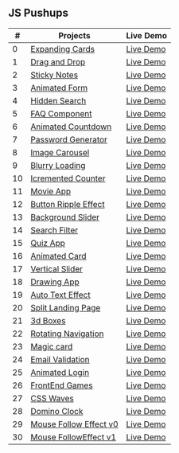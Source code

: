 <h2> JS Pushups </h2>

| #   | Projects                                                                                                  | Live Demo                                                                         |
| --- | --------------------------------------------------------------------------------------------------------- | --------------------------------------------------------------------------------- |
| 0   | [Expanding Cards](https://github.com/KristinaChausheva/jsPushUps/tree/main/expanding-cards)               | [Live Demo](https://kristinachausheva.github.io/jsPushUps/expanding-cards)        |
| 1   | [Drag and Drop](https://github.com/KristinaChausheva/jsPushUps/tree/main/dragAndDrop)                     | [Live Demo](https://kristinachausheva.github.io/jsPushUps/dragAndDrop)            |
| 2   | [Sticky Notes](https://github.com/KristinaChausheva/jsPushUps/tree/main/sticky-notes)                     | [Live Demo](https://kristinachausheva.github.io/jsPushUps/sticky-notes)           |
| 3   | [Animated Form](https://github.com/KristinaChausheva/jsPushUps/tree/main/animated-form)                   | [Live Demo](https://kristinachausheva.github.io/jsPushUps/animated-form)          |
| 4   | [Hidden Search](https://github.com/KristinaChausheva/jsPushUps/tree/main/hidden-search)                   | [Live Demo](https://kristinachausheva.github.io/jsPushUps/hidden-search)          |
| 5   | [FAQ Component](https://github.com/KristinaChausheva/jsPushUps/tree/main/FAQ)                             | [Live Demo](https://kristinachausheva.github.io/jsPushUps/FAQ)                    |
| 6   | [Animated Countdown](https://github.com/KristinaChausheva/jsPushUps/tree/main/animated-countdown)         | [Live Demo](https://kristinachausheva.github.io/jsPushUps/animated-countdown)     |
| 7   | [Password Generator](https://github.com/KristinaChausheva/jsPushUps/tree/main/password-generator)         | [Live Demo](https://kristinachausheva.github.io/jsPushUps/password-generator)     |
| 8   | [Image Carousel](https://github.com/KristinaChausheva/jsPushUps/tree/main/image-carousel)                 | [Live Demo](https://kristinachausheva.github.io/jsPushUps/image-carousel)         |
| 9   | [Blurry Loading](https://github.com/KristinaChausheva/jsPushUps/tree/main/blurry-loading)                 | [Live Demo](https://kristinachausheva.github.io/jsPushUps/blurry-loading)         |
| 10  | [Icremented Counter](https://github.com/KristinaChausheva/jsPushUps/tree/main/incremented-counter)        | [Live Demo](https://kristinachausheva.github.io/jsPushUps/incremented-counter)    |
| 11  | [Movie App](https://github.com/KristinaChausheva/jsPushUps/tree/main/movie-app)                           | [Live Demo](https://kristinachausheva.github.io/jsPushUps/movie-app)              |
| 12  | [Button Ripple Effect](https://github.com/KristinaChausheva/jsPushUps/tree/main/button-ripple-effect)     | [Live Demo](https://kristinachausheva.github.io/jsPushUps/button-ripple-effect)   |
| 13  | [Background Slider](https://github.com/KristinaChausheva/jsPushUps/tree/main/background-slider)           | [Live Demo](https://kristinachausheva.github.io/jsPushUps/background-slider)      |
| 14  | [Search Filter](https://github.com/KristinaChausheva/jsPushUps/tree/main/search-filter)                   | [Live Demo](https://kristinachausheva.github.io/jsPushUps/search-filter)          |
| 15  | [Quiz App](https://github.com/KristinaChausheva/jsPushUps/tree/main/quiz-app)                             | [Live Demo](https://kristinachausheva.github.io/jsPushUps/quiz-app)               |
| 16  | [Animated Card](https://github.com/KristinaChausheva/jsPushUps/tree/main/card)                            | [Live Demo](https://kristinachausheva.github.io/jsPushUps/card)                   |
| 17  | [Vertical Slider](https://github.com/KristinaChausheva/jsPushUps/tree/main/vertical-slider)               | [Live Demo](https://kristinachausheva.github.io/jsPushUps/vertical-slider)        |
| 18  | [Drawing App](https://github.com/KristinaChausheva/jsPushUps/tree/main/drawing-app)                       | [Live Demo](https://kristinachausheva.github.io/jsPushUps/drawing-app)            |
| 19  | [Auto Text Effect](https://github.com/KristinaChausheva/jsPushUps/tree/main/auto-text-effect)             | [Live Demo](https://kristinachausheva.github.io/jsPushUps/auto-text-effect)       |
| 20  | [Split Landing Page](https://github.com/KristinaChausheva/jsPushUps/tree/main/split-landing-page)         | [Live Demo](https://kristinachausheva.github.io/jsPushUps/split-landing-page)     |
| 21  | [3d Boxes](https://github.com/KristinaChausheva/jsPushUps/tree/main/3d-boxes)                             | [Live Demo](https://kristinachausheva.github.io/jsPushUps/3d-boxes)               |
| 22  | [Rotating Navigation](https://github.com/KristinaChausheva/jsPushUps/tree/main/rotating-nav)              | [Live Demo](https://kristinachausheva.github.io/jsPushUps/rotating-nav)           |
| 23  | [Magic card](https://github.com/KristinaChausheva/jsPushUps/tree/main/magic-card)                         | [Live Demo](https://kristinachausheva.github.io/jsPushUps/magic-card)             |
| 24  | [Email Validation](https://github.com/KristinaChausheva/jsPushUps/tree/main/email-validation)             | [Live Demo](https://kristinachausheva.github.io/jsPushUps/email-validation)       |
| 25  | [Animated Login](https://github.com/KristinaChausheva/jsPushUps/tree/main/animated-login)                 | [Live Demo](https://kristinachausheva.github.io/jsPushUps/animated-login)         |
| 26  | [FrontEnd Games](https://github.com/KristinaChausheva/jsPushUps/tree/main/frontend-games)                 | [Live Demo](https://kristinachausheva.github.io/jsPushUps/frontend-games)         |
| 27  | [CSS Waves](https://github.com/KristinaChausheva/jsPushUps/tree/main/css-waves)                           | [Live Demo](https://kristinachausheva.github.io/jsPushUps/css-wavess)             |
| 28  | [Domino Clock](https://github.com/KristinaChausheva/jsPushUps/tree/main/domino-clock)                     | [Live Demo](https://kristinachausheva.github.io/jsPushUps/domino-clock)           |
| 29  | [Mouse Follow Effect v0](https://github.com/KristinaChausheva/jsPushUps/tree/main/mouse-follow-effect-v0) | [Live Demo](https://kristinachausheva.github.io/jsPushUps/mouse-follow-effect-v0) |
| 30  | [Mouse FollowEffect v1](https://github.com/KristinaChausheva/jsPushUps/tree/main/mouse-follow-effect-v1)  | [Live Demo](https://kristinachausheva.github.io/jsPushUps/mouse-follow-effect-v1) |
